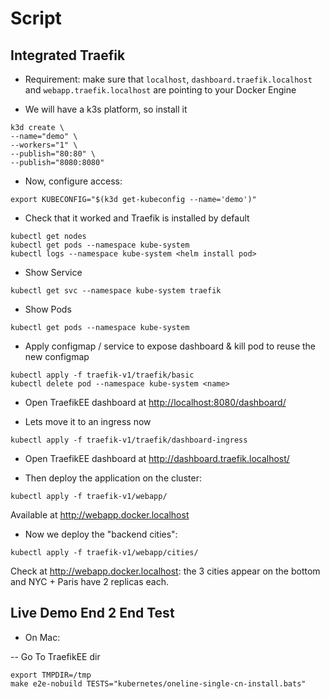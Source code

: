 
# Script

## Integrated Traefik

- Requirement: make sure that `localhost`, `dashboard.traefik.localhost` and `webapp.traefik.localhost`
are pointing to your Docker Engine

- We will have a k3s platform, so install it

```shell
k3d create \
--name="demo" \
--workers="1" \
--publish="80:80" \
--publish="8080:8080"
```

- Now, configure access:

```shell
export KUBECONFIG="$(k3d get-kubeconfig --name='demo')"
```

- Check that it worked and Traefik is installed by default

```shell
kubectl get nodes
kubectl get pods --namespace kube-system
kubectl logs --namespace kube-system <helm install pod>
```

- Show Service

```shell
kubectl get svc --namespace kube-system traefik
```

- Show Pods

```shell
kubectl get pods --namespace kube-system
```

- Apply configmap / service to expose dashboard & kill pod to reuse the new configmap

```shell
kubectl apply -f traefik-v1/traefik/basic
kubectl delete pod --namespace kube-system <name>
```

- Open TraefikEE dashboard at <http://localhost:8080/dashboard/>

- Lets move it to an ingress now

```shell
kubectl apply -f traefik-v1/traefik/dashboard-ingress
```

- Open TraefikEE dashboard at <http://dashboard.traefik.localhost/>

- Then deploy the application on the cluster:

```shell
kubectl apply -f traefik-v1/webapp/
```

Available at <http://webapp.docker.localhost>

- Now we deploy the "backend cities":

```shell
kubectl apply -f traefik-v1/webapp/cities/
```

Check at <http://webapp.docker.localhost>: the 3 cities appear on the bottom and NYC + Paris have 2 replicas each.

## Live Demo End 2 End Test

- On Mac:

-- Go To TraefikEE dir

```shell
export TMPDIR=/tmp
make e2e-nobuild TESTS="kubernetes/oneline-single-cn-install.bats"
```
